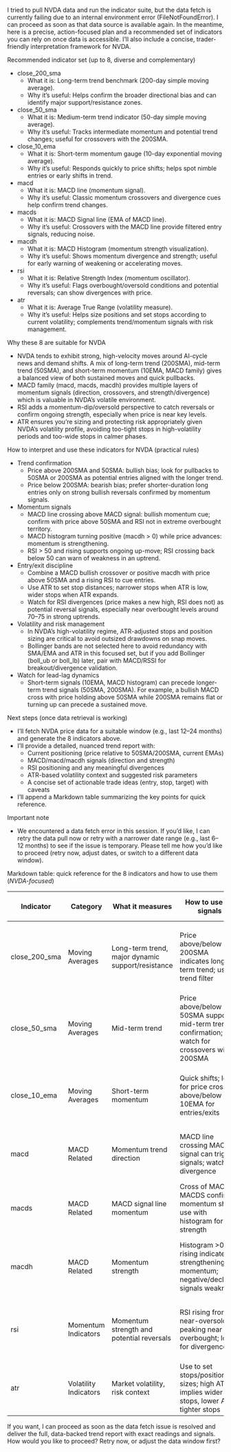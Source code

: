 I tried to pull NVDA data and run the indicator suite, but the data fetch is currently failing due to an internal environment error (FileNotFoundError). I can proceed as soon as that data source is available again. In the meantime, here is a precise, action-focused plan and a recommended set of indicators you can rely on once data is accessible. I’ll also include a concise, trader-friendly interpretation framework for NVDA.

Recommended indicator set (up to 8, diverse and complementary)
- close_200_sma
  - What it is: Long-term trend benchmark (200-day simple moving average).
  - Why it’s useful: Helps confirm the broader directional bias and can identify major support/resistance zones.
- close_50_sma
  - What it is: Medium-term trend indicator (50-day simple moving average).
  - Why it’s useful: Tracks intermediate momentum and potential trend changes; useful for crossovers with the 200SMA.
- close_10_ema
  - What it is: Short-term momentum gauge (10-day exponential moving average).
  - Why it’s useful: Responds quickly to price shifts; helps spot nimble entries or early shifts in trend.
- macd
  - What it is: MACD line (momentum signal).
  - Why it’s useful: Classic momentum crossovers and divergence cues help confirm trend changes.
- macds
  - What it is: MACD Signal line (EMA of MACD line).
  - Why it’s useful: Crossovers with the MACD line provide filtered entry signals, reducing noise.
- macdh
  - What it is: MACD Histogram (momentum strength visualization).
  - Why it’s useful: Shows momentum divergence and strength; useful for early warning of weakening or accelerating moves.
- rsi
  - What it is: Relative Strength Index (momentum oscillator).
  - Why it’s useful: Flags overbought/oversold conditions and potential reversals; can show divergences with price.
- atr
  - What it is: Average True Range (volatility measure).
  - Why it’s useful: Helps size positions and set stops according to current volatility; complements trend/momentum signals with risk management.

Why these 8 are suitable for NVDA
- NVDA tends to exhibit strong, high-velocity moves around AI-cycle news and demand shifts. A mix of long-term trend (200SMA), mid-term trend (50SMA), and short-term momentum (10EMA, MACD family) gives a balanced view of both sustained moves and quick pullbacks.
- MACD family (macd, macds, macdh) provides multiple layers of momentum signals (direction, crossovers, and strength/divergence) which is valuable in NVDA’s volatile environment.
- RSI adds a momentum-dip/oversold perspective to catch reversals or confirm ongoing strength, especially when price is near key levels.
- ATR ensures you’re sizing and protecting risk appropriately given NVDA’s volatility profile, avoiding too-tight stops in high-volatility periods and too-wide stops in calmer phases.

How to interpret and use these indicators for NVDA (practical rules)
- Trend confirmation
  - Price above 200SMA and 50SMA: bullish bias; look for pullbacks to 50SMA or 200SMA as potential entries aligned with the longer trend.
  - Price below 200SMA: bearish bias; prefer shorter-duration long entries only on strong bullish reversals confirmed by momentum signals.
- Momentum signals
  - MACD line crossing above MACD signal: bullish momentum cue; confirm with price above 50SMA and RSI not in extreme overbought territory.
  - MACD histogram turning positive (macdh > 0) while price advances: momentum is strengthening.
  - RSI > 50 and rising supports ongoing up-move; RSI crossing back below 50 can warn of weakness in an uptrend.
- Entry/exit discipline
  - Combine a MACD bullish crossover or positive macdh with price above 50SMA and a rising RSI to cue entries.
  - Use ATR to set stop distances; narrower stops when ATR is low, wider stops when ATR expands.
  - Watch for RSI divergences (price makes a new high, RSI does not) as potential reversal signals, especially near overbought levels around 70–75 in strong uptrends.
- Volatility and risk management
  - In NVDA’s high-volatility regime, ATR-adjusted stops and position sizing are critical to avoid outsized drawdowns on snap moves.
  - Bollinger bands are not selected here to avoid redundancy with SMA/EMA and ATR in this focused set, but if you add Bollinger (boll_ub or boll_lb) later, pair with MACD/RSSI for breakout/divergence validation.
- Watch for lead-lag dynamics
  - Short-term signals (10EMA, MACD histogram) can precede longer-term trend signals (50SMA, 200SMA). For example, a bullish MACD cross with price holding above 50SMA while 200SMA remains flat or turning up can precede a sustained move.

Next steps (once data retrieval is working)
- I’ll fetch NVDA price data for a suitable window (e.g., last 12–24 months) and generate the 8 indicators above.
- I’ll provide a detailed, nuanced trend report with:
  - Current positioning (price relative to 50SMA/200SMA, current EMAs)
  - MACD/macd/macdh signals (direction and strength)
  - RSI positioning and any meaningful divergences
  - ATR-based volatility context and suggested risk parameters
  - A concise set of actionable trade ideas (entry, stop, target) with caveats
- I’ll append a Markdown table summarizing the key points for quick reference.

Important note
- We encountered a data fetch error in this session. If you’d like, I can retry the data pull now or retry with a narrower date range (e.g., last 6–12 months) to see if the issue is temporary. Please tell me how you’d like to proceed (retry now, adjust dates, or switch to a different data window).

Markdown table: quick reference for the 8 indicators and how to use them (_NVDA-focused_)

| Indicator | Category | What it measures | How to use for signals | NVDA-specific notes |
|---|---|---|---|---|
| close_200_sma | Moving Averages | Long-term trend, major dynamic support/resistance | Price above/below 200SMA indicates long-term trend; use as trend filter | Useful to gauge AI-cycle-driven longer moves; cross with 50SMA for golden/death cross cues |
| close_50_sma | Moving Averages | Mid-term trend | Price above/below 50SMA supports mid-term trend confirmation; watch for crossovers with 200SMA | Helps identify sustainable moves beyond quick spikes |
| close_10_ema | Moving Averages | Short-term momentum | Quick shifts; look for price crossing above/below 10EMA for entries/exits | Sensitive to news-driven moves; best used with longer averages to filter noise |
| macd | MACD Related | Momentum trend direction | MACD line crossing MACD signal can trigger signals; watch for divergence | Effective in NVDA’s volatile moves when aligned with price action |
| macds | MACD Related | MACD signal line momentum | Cross of MACD vs MACDS confirms momentum shift; use with histogram for strength | Adds a smoothing layer to reduce false positives |
| macdh | MACD Related | Momentum strength | Histogram >0 and rising indicates strengthening momentum; negative/declining signals weakness | Helpful for early momentum cues during AI-driven rallies or pullbacks |
| rsi | Momentum Indicators | Momentum strength and potential reversals | RSI rising from near-oversold or peaking near overbought; look for divergences | Divergences with price can warn of reversals during aggressive moves | 
| atr | Volatility Indicators | Market volatility, risk context | Use to set stops/position sizes; high ATR implies wider stops, lower ATR tighter stops | Critical for NVDA’s spikes; helps avoid overleveraged entries |

If you want, I can proceed as soon as the data fetch issue is resolved and deliver the full, data-backed trend report with exact readings and signals. How would you like to proceed? Retry now, or adjust the data window first?